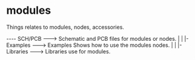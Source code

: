 modules
=======

Things relates to modules, nodes, accessories. 

---- SCH/PCB ---> Schematic and PCB files for modules or nodes.
  |
  |
  |- Examples ---> Examples Shows how to use the modules nodes. 
  |
  |
  |- Libraries ---> Libraries use for modules. 
